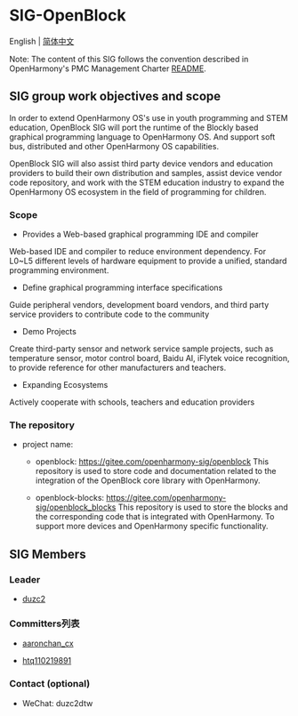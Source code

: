 # SIG-OpenBlock

English | [简体中文](./sig_openblock_cn.md)

 

Note: The content of this SIG follows the convention described in OpenHarmony's PMC Management Charter [README](/zh/pmc.md).

 

## SIG group work objectives and scope

 

In order to extend OpenHarmony OS's use in youth programming and STEM education, OpenBlock SIG will port the runtime of the Blockly based graphical programming language to OpenHarmony OS. And support soft bus, distributed and other OpenHarmony OS capabilities.

OpenBlock SIG will also assist third party device vendors and education providers to build their own distribution and samples, assist device vendor code repository, and work with the STEM education industry to expand the OpenHarmony OS ecosystem in the field of programming for children.

 

### Scope

 

- Provides a Web-based graphical programming IDE and compiler

 

Web-based IDE and compiler to reduce environment dependency. For L0~L5 different levels of hardware equipment to provide a unified, standard programming environment.

 

- Define graphical programming interface specifications

 

Guide peripheral vendors, development board vendors, and third party service providers to contribute code to the community

 

- Demo Projects

 

Create third-party sensor and network service sample projects, such as temperature sensor, motor control board, Baidu AI, iFlytek voice recognition, to provide reference for other manufacturers and teachers.

 

- Expanding Ecosystems

 

Actively cooperate with schools, teachers and education providers

 

### The repository

- project name:

  - openblock: https://gitee.com/openharmony-sig/openblock
    This repository is used to store code and documentation related to the integration of the OpenBlock core library with OpenHarmony.

  - openblock-blocks: https://gitee.com/openharmony-sig/openblock_blocks
  This repository is used to store the blocks and the corresponding code that is integrated with OpenHarmony. To support more devices and OpenHarmony specific functionality.

 

 

 

## SIG Members

 

### Leader

- [duzc2](https://gitee.com/duzc2)

 

### Committers列表

- [aaronchan_cx](https://gitee.com/aaronchan_cx)

- [htq110219891](https://gitee.com/htq110219891)

 

### Contact (optional)

 

- WeChat: duzc2dtw
